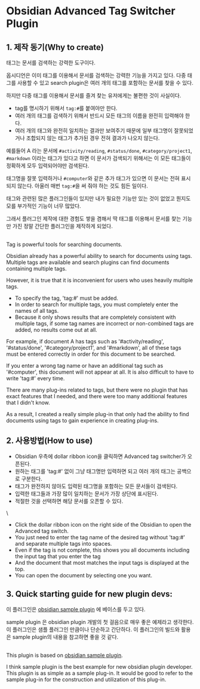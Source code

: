 # Obsidian Advanced Tag Switcher Plugin

## 1. 제작 동기(Why to create)

태그는 문서를 검색하는 강력한 도구이다.

옵시디언은 이미 태그를 이용해서 문서를 검색하는 강력한 기능을 가지고 있다.
다중 태그를 사용할 수 있고 search plugin은 여러 개의 태그를 포함하는 문서를 찾을 수 있다.

하지만 다중 태그를 이용해서 문서를 즐겨 찾는 유저에게는 불편한 것이 사실이다.

-   tag를 명시하기 위해서 `tag:#`를 붙여야만 한다.
-   여러 개의 태그를 검색하기 위해서 반드시 모든 태그의 이름을 완전히 입력해야 한다.
-   여러 개의 태그와 완전히 일치하는 결과만 보여주기 때문에 일부 태그명이 잘못되었거나 조합되지 않는 태그가 추가된 경우 전혀 결과가 나오지 않는다.

예를들어 A 라는 문서에 `#activity/reading`, `#status/done`, `#category/project1`, `#markdown` 이라는 태그가 있다고 하면 이 문서가 검색되기 위해서는 이 모든 태그들이 정확하게 모두 입력되어야만 검색된다.

태그명을 잘못 입력하거나 `#computer`와 같은 추가 태그가 있으면 이 문서는 전혀 표시되지 않는다. 아울러 매번 `tag:#`을 써 줘야 하는 것도 힘든 일이다.

태그와 관련된 많은 플러그인들이 있지만 내가 필요한 기능만 있는 것이 없었고 뭔지도 모를 부가적인 기능이 너무 많았다.

그래서 플러그인 제작에 대한 경험도 쌓을 겸해서 딱 태그를 이용해서 문서를 찾는 기능만 가진 정말 간단한 플러그인을 제작하게 되었다.

\
Tag is powerful tools for searching documents.

Obsidian already has a powerful ability to search for documents using tags.
Multiple tags are available and search plugins can find documents containing multiple tags.

However, it is true that it is inconvenient for users who uses heavily multiple tags.

-   To specify the tag, 'tag:#' must be added.
-   In order to search for multiple tags, you must completely enter the names of all tags.
-   Because it only shows results that are completely consistent with multiple tags, if some tag names are incorrect or non-combined tags are added, no results come out at all.

For example, if document A has tags such as '#activity/reading', '#status/done', '#category/project1', and '#markdown', all of these tags must be entered correctly in order for this document to be searched.

If you enter a wrong tag name or have an additional tag such as '#computer', this document will not appear at all. It is also difficult to have to write 'tag:#' every time.

There are many plug-ins related to tags, but there were no plugin that has exact features that I needed, and there were too many additional features that I didn't know.

As a result, I created a really simple plug-in that only had the ability to find documents using tags to gain experience in creating plug-ins.

## 2. 사용방법(How to use)

-   Obsidian 우측에 dollar ribbon icon을 클릭하면 Advanced tag switcher가 오픈된다.
-   원하는 태그를 'tag:#' 없이 그냥 태그명만 입력하면 되고 여러 개의 태그는 공백으로 구분한다.
-   태그가 완전하지 않아도 입력된 태그명을 포함하는 모든 문서들이 검색된다.
-   입력한 태그들과 가장 많이 일치하는 문서가 가장 상단에 표시된다.
-   적절한 것을 선택하면 해당 문서를 오픈할 수 있다.

\

-   Click the dollar ribbon icon on the right side of the Obsidian to open the Advanced tag switch.
-   You just need to enter the tag name of the desired tag without 'tag:#' and separate multiple tags into spaces.
-   Even if the tag is not complete, this shows you all documents including the input tag that you enter the tag
-   And the document that most matches the input tags is displayed at the top.
-   You can open the document by selecting one you want.

## 3. Quick starting guide for new plugin devs:

이 플러그인은 [obsidian sample plugin](https://github.com/obsidianmd/obsidian-sample-plugin) 에 베이스를 두고 있다.

sample plugin 은 obsidian plugin 개발의 첫 걸음으로 매우 좋은 예제라고 생각한다.
이 플러그인은 샘플 플러그인 만큼이나 단순하고 간단하다. 이 플러그인의 빌드와 활용은 sample plugin의 내용을 참고하면 좋을 것 같다.

\
This plugin is based on [obsidian sample plugin](https://github.com/obsidianmd/obsidian-sample-plugin).

I think sample plugin is the best example for new obsidian plugin developer.
This plugin is as simple as a sample plug-in. It would be good to refer to the sample plug-in for the construction and utilization of this plug-in.
